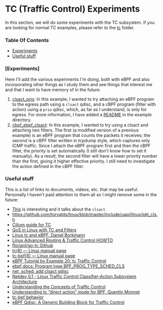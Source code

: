 # TC (Traffic Control) Experiments

In this section, we will do some experiments with the TC subsystem. If you are looking for normal TC examples, please refer to the [tc](../tc/) folder.

### Table Of Contents

* [Experiments](#experiments)
* [Useful stuff](#useful-stuff)



### [Experiments]

Here I'll add the various experiments I'm doing, both with eBPF and also incorporating other things as I study them and see things that interest me and that I want to have memory of in the future.

1. [clsact_prio](./clsact_prio/): In this example, I wanted to try attaching an eBPF program to the egress path using a `clsact` qdisc, and a cBPF program (filter with action) using a `prio` qdisc, which, as far as I understand, is only for egress. For more information, I have added a [README](./clsact_prio/README.md) in the example directory.
1. [cbpf_ebpf_clsact](./cbpf_ebpf_clsact/): In this example, I wanted to try using a clsact and attaching two filters. The first (a modified version of a previous example) is an eBPF program that counts the packets it receives; the second is a cBPF filter written in tcpdump style, which captures only ICMP traffic. Since I attach the eBPF program first and then the cBPF filter, the priority is set automatically (I still don't know how to set it manually). As a result, the second filter will have a lower priority number than the first, giving it higher effective priority. I still need to investigate the action defined in the cBPF filter.



### Useful stuff

This is a list of links to documents, videos, etc. that may be useful. Personally I haven't paid attention to them all so I might remove some in the future:
* [This](https://patchwork.ozlabs.org/project/netdev/patch/61198814638d88ce3555dbecf8ef875523b95743.1452197856.git.daniel@iogearbox.net/) is interesting and it talks about the `clsact`. 
* https://github.com/torvalds/linux/blob/master/include/uapi/linux/pkt_cls.h
* [Cilium guide for TC](https://docs.cilium.io/en/latest/bpf/progtypes/#tc-traffic-control)
* [QoS in Linux with TC and Filters](https://www.linux.com/training-tutorials/qos-linux-tc-and-filters/)
* [Linux tc and eBPF. Daniel Borkmann](https://archive.fosdem.org/2016/schedule/event/ebpf/attachments/slides/1159/export/events/attachments/ebpf/slides/1159/ebpf.pdf)
* [Linux Advanced Routing & Traffic Control HOWTO](https://tldp.org/HOWTO/Adv-Routing-HOWTO/index.html)
* [florianl/go-tc Github](https://github.com/florianl/go-tc/tree/main)
* [tc(8) — Linux manual page](https://man7.org/linux/man-pages/man8/tc.8.html)
* [tc-bpf(8) — Linux manual page](https://man7.org/linux/man-pages/man8/tc-bpf.8.html)
* [eBPF Tutorial by Example 20: tc Traffic Control](https://eunomia.dev/tutorials/20-tc/)
* [ebpf docs: Program type BPF_PROG_TYPE_SCHED_CLS](https://docs.ebpf.io/linux/program-type/BPF_PROG_TYPE_SCHED_CLS/)
* [net, sched: add clsact qdisc](https://git.kernel.org/pub/scm/linux/kernel/git/torvalds/linux.git/commit/?id=1f211a1b929c804100e138c5d3d656992cfd5622)
* [ Netdev 0.1 - Linux Traffic Control Classifier-Action Subsystem Architecture ](https://www.youtube.com/watch?v=cyeJYjZHv5M)
* [ Understanding the Concepts of Traffic Control ](https://www.youtube.com/watch?v=s6Ays3NNxig)
* [Understanding tc “direct action” mode for BPF. Quentin Monnet](https://qmonnet.github.io/whirl-offload/2020/04/11/tc-bpf-direct-action/)
* [tc-bpf behavior](https://gist.github.com/anfredette/732eeb0fe519c8928d6d9c190728f7b5)
* [eBPF Qdisc: A Generic Building Block for Traffic Control](https://netdevconf.org/0x17/docs/netdev-0x17-paper37-talk-slides/eBPF%20Qdisc.pdf)


